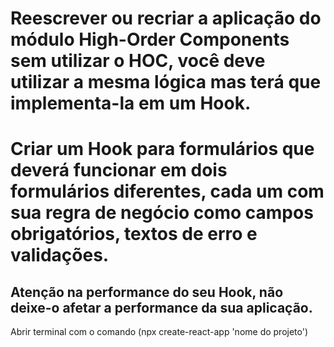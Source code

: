 # Reescrever ou recriar a aplicação do módulo High-Order Components sem utilizar o HOC, você deve utilizar a mesma lógica mas terá que implementa-la em um Hook.
# Criar um Hook para formulários que deverá funcionar em dois formulários diferentes, cada um com sua regra de negócio como campos obrigatórios, textos de erro e validações.
## Atenção na performance do seu Hook, não deixe-o afetar a performance da sua aplicação.

Abrir terminal com o comando (npx create-react-app 'nome do projeto')

